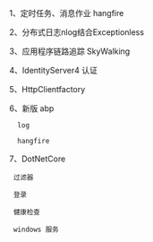1、定时任务、消息作业 hangfire


2、分布式日志nlog结合Exceptionless


3、应用程序链路追踪 SkyWalking


4、IdentityServer4 认证


5、HttpClientfactory


6、新版 abp 

      log
      
      hangfire


7、DotNetCore

     过滤器

     登录

     健康检查

     windows 服务


    
